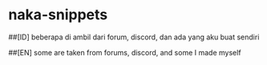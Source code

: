 # naka-snippets

##[ID] beberapa di ambil dari forum, discord, dan ada yang aku buat sendiri

##[EN] some are taken from forums, discord, and some I made myself
